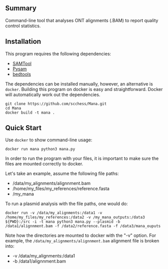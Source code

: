 ## Summary

Command-line tool that analyses ONT alignments (.BAM) to report quality control statistics.

## Installation

This program requires the following dependencies:

* [SAMTool](https://samtool.org/)
* [Pysam](https://pysam.readthedocs.io/en/latest/api.html)
* [bedtools](https://bedtools.readthedocs.io/en/latest/)

The dependencies can be installed manually, however, an alternative is `docker`. Building this program on
docker is easy and straightforward. Docker will automatically work out the dependencies.

    git clone https://github.com/scchess/Mana.git
    cd Mana
    docker build -t mana .

## Quick Start

Use `docker` to show command-line usage:

    docker run mana python3 mana.py

In order to run the program with your files, it is important to make sure the files are mounted correctly to docker.

Let's take an example, assume the following file paths:

* /data/my_alignments/alignnment.bam
* /home/my_files/my_references/reference.fasta
* /my_mana

To run a plasmid analysis with the file paths, one would do:

    docker run -v /data/my_alignments:/data1 -v /home/my_files/my_references:/data2 -v /my_mana_outputs:/data3 ${PWD}:/src -i -t mana python3 mana.py --plasmid -b /data1/alignnment.bam -f /data2/reference.fasta -f /data3/mana_ouputs
    
Note how the directories are mounted to docker with the "-v" option. For example, the `/data/my_alignments/alignnment.bam` alignment file is broken into:

* -v /data/my_alignments:/data1
* -b /data1/alignnment.bam
